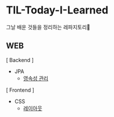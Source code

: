 # TIL-Today-I-Learned
그날 배운 것들을 정리하는 레파지토리📂

## WEB
[ Backend ]

* JPA
  * [영속성 관리](https://github.com/kimkuan/TIL-Today-I-Learned/blob/main/JPA/%EC%98%81%EC%86%8D%EC%84%B1%20%EA%B4%80%EB%A6%AC.md)



[ Frontend ]

- CSS
  - [레이아웃](https://github.com/kimkuan/TIL-Today-I-Learned/blob/main/CSS/Layout.md)

